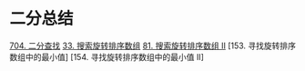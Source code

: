 # 二分总结
[704. 二分查找](https://caisense.github.io/LeetCode/#/601-800/704.二分查找)
[33. 搜索旋转排序数组](1-200/33.-sou-suo-xuan-zhuan-pai-xu-shu-zu.md)
[81. 搜索旋转排序数组 II](./1-200/81.-sou-suo-xuan-zhuan-pai-xu-shu-zu-ii.md)
[153. 寻找旋转排序数组中的最小值]
[154. 寻找旋转排序数组中的最小值 II]

